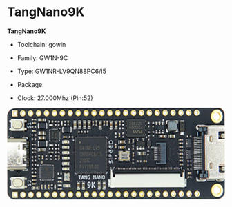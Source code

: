 # TangNano9K
**TangNano9K**

* Toolchain: gowin

* Family: GW1N-9C

* Type: GW1NR-LV9QN88PC6/I5

* Package: 

* Clock: 27.000Mhz (Pin:52)

![board.png](board.png)

